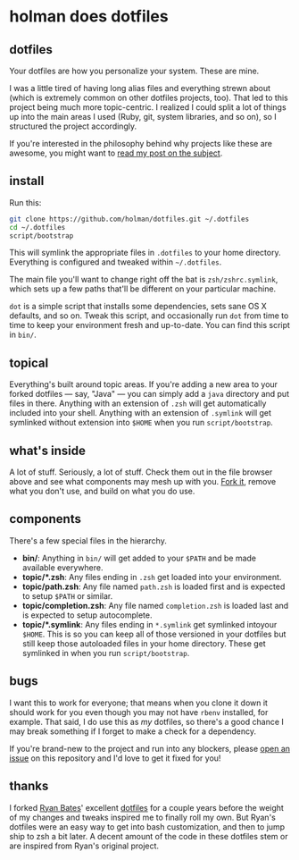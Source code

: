 # holman does dotfiles

## dotfiles

Your dotfiles are how you personalize your system. These are mine.

I was a little tired of having long alias files and everything strewn about (which is extremely common on other dotfiles projects, too). That led to this project being much more topic-centric. I realized I could split a lot of things up into the main areas I used (Ruby, git, system libraries, and so on), so I structured the project accordingly.

If you're interested in the philosophy behind why projects like these are awesome, you might want to [read my post on the subject](http://zachholman.com/2010/08/dotfiles-are-meant-to-be-forked/).

## install

Run this:

```sh
git clone https://github.com/holman/dotfiles.git ~/.dotfiles
cd ~/.dotfiles
script/bootstrap
```

This will symlink the appropriate files in `.dotfiles` to your home directory.
Everything is configured and tweaked within `~/.dotfiles`.

The main file you'll want to change right off the bat is `zsh/zshrc.symlink`, which sets up a few paths that'll be different on your particular machine.

`dot` is a simple script that installs some dependencies, sets sane OS X defaults, and so on. Tweak this script, and occasionally run `dot` from time to time to keep your environment fresh and up-to-date. You can find this script in `bin/`.

## topical

Everything's built around topic areas. If you're adding a new area to your forked dotfiles — say, "Java" — you can simply add a `java` directory and put files in there. Anything with an extension of `.zsh` will get automatically included into your shell. Anything with an extension of `.symlink` will get symlinked without extension into `$HOME` when you run `script/bootstrap`.

## what's inside

A lot of stuff. Seriously, a lot of stuff. Check them out in the file browser above and see what components may mesh up with you.
[Fork it](https://github.com/holman/dotfiles/fork), remove what you don't use, and build on what you do use.

## components

There's a few special files in the hierarchy.

- **bin/**: Anything in `bin/` will get added to your `$PATH` and be made available everywhere.
- **topic/\*.zsh**: Any files ending in `.zsh` get loaded into your environment.
- **topic/path.zsh**: Any file named `path.zsh` is loaded first and is expected to setup `$PATH` or similar.
- **topic/completion.zsh**: Any file named `completion.zsh` is loaded last and is expected to setup autocomplete.
- **topic/\*.symlink**: Any files ending in `*.symlink` get symlinked intoyour `$HOME`. This is so you can keep all of those versioned in your dotfiles but still keep those autoloaded files in your home directory. These get symlinked in when you run `script/bootstrap`.

## bugs

I want this to work for everyone; that means when you clone it down it should work for you even though you may not have `rbenv` installed, for example. That said, I do use this as *my* dotfiles, so there's a good chance I may break something if I forget to make a check for a dependency.

If you're brand-new to the project and run into any blockers, please [open an issue](https://github.com/holman/dotfiles/issues) on this repository and I'd love to get it fixed for you!

## thanks

I forked [Ryan Bates](http://github.com/ryanb)' excellent [dotfiles](http://github.com/ryanb/dotfiles) for a couple years before the weight of my changes and tweaks inspired me to finally roll my own. But Ryan's dotfiles were an easy way to get into bash customization, and then to jump ship to zsh a bit later. A decent amount of the code in these dotfiles stem or are inspired from Ryan's original project.